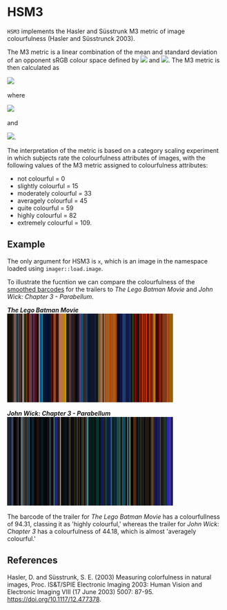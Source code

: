 # HSM3

`HSM3` implements the Hasler and Süsstrunk M3 metric of image colourfulness (Hasler and Süsstrunck 2003). 

The M3 metric is a linear combination of the mean and standard deviation of an opponent sRGB colour space defined by <img src="https://render.githubusercontent.com/render/math?math=rg%20=%20R%20-%20G"> and <img src="https://render.githubusercontent.com/render/math?math=yb+%3D+0.5%28R%2BG%29-B">. The M3 metric is then calculated as 

<img src="https://render.githubusercontent.com/render/math?math=M3=\sigma_{rgyb}%2B0.3\mu_{rgyb}">

where 

<img src="https://render.githubusercontent.com/render/math?math=\sigma_{rgyb}=SQRT(\sigma^{2}_{rg}%2B\sigma^{2}_{yb})">

and

<img src="https://render.githubusercontent.com/render/math?math=\mu_{rgyb}=SQRT(\mu^{2}_{rg}%2B\mu^{2}_{yb})">.

The interpretation of the metric is based on a category scaling experiment in which subjects rate the colourfulness attributes of images, with the following values of the M3 metric assigned to colourfulness attributes: 

* not colourful = 0
* slightly colourful = 15
* moderately colourful = 33
* averagely colourful = 45
* quite colourful = 59
* highly colourful = 82
* extremely colourful = 109.

## Example
The only argument for HSM3 is `x`, which is an image in the namespace loaded using `imager::load.image`.

To illustrate the fucntion we can compare the colourfulness of the [smoothed barcodes](https://zerowidthjoiner.net/movie-barcode-generator) for the trailers to *The Lego Batman Movie* and *John Wick: Chapter 3 - Parabellum*.

_**The Lego Batman Movie**_<br/>
![The Lego Batman Movie Smoothed Barcode](Barcodes/The_Lego_Batman_Movie.png)

_**John Wick: Chapter 3 - Parabellum**_<br/>
![John Wick 3 Smoothed Barcode](Barcodes/John_Wick_3.png)

The barcode of the trailer for *The Lego Batman Movie* has a colourfullness of 94.31, classing it as 'highly colourful,' whereas the trailer for *John Wick: Chapter 3* has a colourfulness of 44.18, which is almost 'averagely colourful.'

## References
Hasler, D. and Süsstrunk, S. E. (2003) Measuring colorfulness in natural images, Proc. IS&T/SPIE Electronic Imaging 2003: Human Vision and Electronic Imaging VIII (17 June 2003) 5007: 87-95. https://doi.org/10.1117/12.477378.
